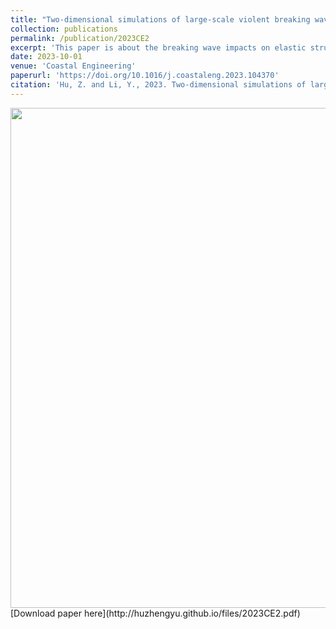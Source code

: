 ```yaml
---
title: "Two-dimensional simulations of large-scale violent breaking wave impacts on a flexible wall"
collection: publications
permalink: /publication/2023CE2
excerpt: 'This paper is about the breaking wave impacts on elastic structures.'
date: 2023-10-01
venue: 'Coastal Engineering'
paperurl: 'https://doi.org/10.1016/j.coastaleng.2023.104370'
citation: 'Hu, Z. and Li, Y., 2023. Two-dimensional simulations of large-scale violent breaking wave impacts on a flexible wall. <i>Coast. Eng.</i>, 185: 104370.'
---
```

<div align=center><img src="http://huzhengyu.github.io/images/2023CE2.jpg" width = 800></div>

<div text-align=center>[Download paper here](http://huzhengyu.github.io/files/2023CE2.pdf)</div>
